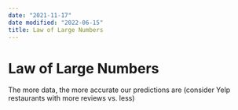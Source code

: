 ```yaml
---
date: "2021-11-17"
date modified: "2022-06-15"
title: Law of Large Numbers
---
```


# Law of Large Numbers
The more data, the more accurate our predictions are (consider Yelp restaurants with more reviews vs. less)
